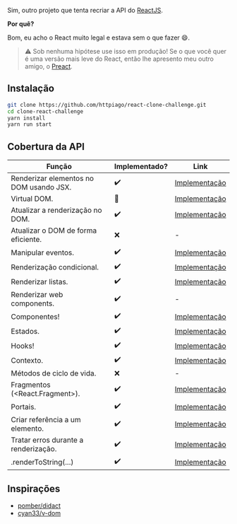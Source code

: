 Sim, outro projeto que tenta recriar a API do [ReactJS](https://reactjs.org).

**Por quê?**

Bom, eu acho o React muito legal e estava sem o que fazer 😄.

> ⚠ Sob nenhuma hipótese use isso em produção! Se o que você quer é uma versão mais leve do React, então lhe apresento meu outro amigo, o [Preact](https://github.com/preactjs/preact).

## Instalação

```bash
git clone https://github.com/httpiago/react-clone-challenge.git
cd clone-react-challenge
yarn install
yarn run start
```

## Cobertura da API

| Função                                    | Implementado? | Link |
| ----------------------------------------- | -  | ------------- |
| Renderizar elementos no DOM usando JSX.   | ✔️ | [Implementação](/src/dom.ts#L12) |
| Virtual DOM.                              | 🤔 | [Implementação](/src/dom.ts#L4) |
| Atualizar a renderização no DOM.          | ✔️ | [Implementação](/src/fakeReconciler.ts#L32) |
| Atualizar o DOM de forma eficiente.       | ❌ | - |
| Manipular eventos.                        | ✔️ | [Implementação](/src/dom.ts#L55) |
| Renderização condicional.                 | ✔️ | [Implementação](/src/dom.ts#L16) |
| Renderizar listas.                        | ✔️ | [Implementação](/src/dom.ts#L69) |
| Renderizar web components.                | ✔️ | - |
| Componentes!                              | ✔️ | [Implementação](/src/dom.ts#L29) |
| Estados.                                  | ✔️ | [Implementação](/src/hooks.ts#L13) |
| Hooks!                                    | ✔️ | [Implementação](/src/hooks.ts) |
| Contexto.                                 | ✔️ | [Implementação](/src/context.ts) |
| Métodos de ciclo de vida.                 | ❌ | - |
| Fragmentos (<React.Fragment>).            | ✔️ | [Implementação](/src/commonComponents.tsx#L10) |
| Portais.                                  | ✔️ | [Implementação](/src/commonComponents.tsx#L24) |
| Criar referência a um elemento.           | ️️️️✔️ | [Implementação](/src/hooks.ts#L69) |
| Tratar erros durante a renderização.      | ️️️️✔️ | [Implementação](/src/fakeReconciler.ts#L39) |
| .renderToString(...)                      | ✔️ | [Implementação](/src/fakeReconciler.ts#L23) |

## Inspirações

- [pomber/didact](https://github.com/pomber/didact)
- [cyan33/v-dom](https://github.com/cyan33/v-dom/)
